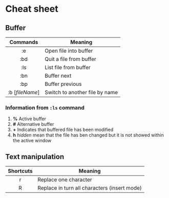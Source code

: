 # Cheat sheet

## Buffer

| Commands | Meaning |
|:--------:|---------|
| :e | Open file into buffer |
| :bd | Quit a file from buffer |
| :ls | List file from buffer |
| :bn | Buffer next |
| :bp | Buffer previous |
| :b [_fileName_] | Switch to another file by name |

### Information from `:ls` command

1. **%** Active buffer
2. **\#** Alternative buffer
3. **+** Indicates that buffered file has been modified
4. **h** _hidden_ mean that the file has ben changed but it is not showed
within the active window

## Text manipulation

| Shortcuts | Meaning |
|:---------:|---------|
| r | Replace one character |
| R | Replace in turn all characters (insert mode) |
